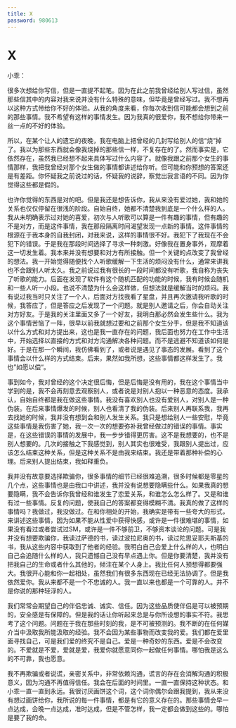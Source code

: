 ```yaml
---
title: X
password: 980613
---
```


# X

小乖：

很多次想给你写信，但是一直提不起笔。因为在此之前我曾经给别人写过信，虽然那些信其中的内容对我来说并没有什么特殊的意味，但毕竟是曾经写过。我不想再以这种方式带给你不好的体验。从我的角度来看，你每次收到信可能都会想到之前的那些事情。我不希望有这样的事情发生。因为我真的很爱你，我不想给你带来一丝一点的不好的体验。

所以，在某个让人的遗忘的夜晚，我在电脑上把曾经的几封写给别人的信“烧”掉了。我以为那些东西就会像我烧掉的那些信一样，不复存在的了。然而事实是，它依然存在，虽然我已经想不起来具体写过什么内容了。就像我跟之前那个女生的事情那样，我把我曾经对那个女生做的事情都讲述给你听。但可能和你预想的答案还是有差距。你怀疑我之前说过的话，怀疑我的说辞，察觉出我言语的不同。因为你觉得这些都是假的。

也许你觉得的东西是对的吧。但是我还是想告诉你，我从来没有爱过她，我和她的关系也仅仅停留在很浅的阶段。自始自终，她都不清楚我到底是一个什么样的人。我从未明确表示过对她的喜爱，初次与人听歌可以算是一件有趣的事情，但有趣的不是对方，而是这件事情，我在那段隔离时间渴望发现一点新的事情。这件事情的根源在于我本身的自我封闭，对我来说，这样的事情很不好。我犯下了我现在不会犯下的错误。于是我在那段时间选择了寻求一种刺激。好像我在置身事外，观摩着这一切发生着。我本来并没有想要和对方有所接触。但一个关键的点改变了我曾经的想法。我一开始觉得随便找个人听歌缓解一下生活的烦闷没有什么，通常来讲我也不会跟别人听太久。我之前说过我有很长的一段时间都没有听歌，我自称为丧失了听歌的能力。后面在发现了软件有这个随机匹配的功能的时候，我有时候会随机和一些人听一小段。也说不清楚为什么会这样做，但想法就是缓解当时的烦闷。我有说过我当时只关注了一个人，后面对方找我看了星盘，并且再次邀请我听歌的时候，我答应了，但是答应之后发现了一个问题。就是别人邀请之后，你会自动关注对方好友。于是我的关注里面又多了一个好友，我明白那必然会发生些什么。我为这个事情苦恼了一阵，很早以前我就想过要和之前那个女生分手，但是我不知道该以什么方式和对方提出来，这也是我一直存在的问题，我后面也努力在工作中生活中，开始选择以直接的方式和对方沟通解决各种问题。而不是逃避不知道该如何是好。于是在那一个瞬间，我仿佛看到了，或者说是遇见了事态的发展。看到了这个事情会以什么样的方式结束。后来，果然如我所想，这些事情都这样发生了。我也”如愿以偿“。

事到如今，我对曾经的这个决定很后悔，但是后悔是没有用的，我在这个事情当中学到的是，我不会再刻意去观察别人，或者说是对别人抱以一种恶意的态度。我承认，自始自终都是我在做这些事情。我没有喜欢别人也没有爱别人，对别人是一种伪装。在后来事情爆发的时候，别人也看清了我的伪装。后来别人再联系我，我再去找她的时候，我并没有想到会和别人发生关系。我只是想给别人一些安慰，毕竟这些事情是我伤害了她，我一次一次的想要弥补我曾经做过的错误的事情。事实是，在这些错误的事情的发展中，我一步步错得更厉害。这不是我想要的，也不是别人想要的。几次的接触之下我感觉到，别人其实也很难受，我跟别人提出过，应该怎么结束这种关系，但是这种关系不是由我来结束。我还是带着那种补偿的心理。后来别人提出结束，我如释重负。

我并没有故意要选择欺骗你，很多事情的细节已经很难追溯，很多时候都是零星的几个点，这些事情也是由我口中讲述，我并没有说想要隐瞒些什么。如果我真的想要隐瞒，我不会告诉你我曾经和谁发生了恋爱关系，和谁怎么怎么样了。又是和谁有过一些事情。反复的问题，使我自己的答案都变得模糊不清。我真的做了这样的事情吗？我做过，我没做过。在和你相处的开始，我确实是带有一些夸大的形式，来讲述这些事情，因为如果不能从性爱中获得快感，或许是一件很难堪的事情，如果没有看过或者尝试过SM，或许是一件不够前卫，不够资本谈论的问题。可是我并没有想要欺骗你，我读过萨德的书，读过波拉尼奥的书，读过陀思妥耶夫斯基的书，我从这些内容中获取到了他者的经验。我明白自己会爱上什么样的人，也明白自己会追随什么样的人，我只遗憾自己没有早点遇上你。但是你要清楚，我并没有把我自己的生命或者什么其他的，倾注在某个人身上。我比任何人预想得都要强大。我很开心能和你一起相处，虽然我们有很多东西现在已经无法协调了。但是我依然爱你。我从来都不是一个不忠诚的人。我一直以来也都是一个可靠的人。并不是你说的那种轻浮的人。

我们常常会期望自己的伴侣忠诚、诚实、信任。因为这些品质使伴侣是可以被预期的，安全感是有保障的。但是我的话让你听起来总是与你所设想的事实不符。我思考了这个问题。问题在于我在那些时刻的我，是不可被预测的。我不断的在任何媒介当中汲取我所能汲取的经验。我不会因为某些事物而改变我的爱。我们都在爱里面寻找自己，可是我们爱的终究不是自己。爱是一种奇妙的东西。爱是不会改变的。不爱就是不爱，爱就是爱，我爱你就愿意同你一起做任何事情。哪怕我是这么的不可靠，我也愿意。

我不再欺骗或者说谎，亲密关系中，非常依赖沟通，谎言的存在会消解沟通的积极意义，因为沟通不再值得信任。我会在后面的时间里。一直一直保持这种状态。和小乖一直一直到永远。我很讨厌画饼这个词，这个词你偶尔会跟我提到，我从来没有想过画饼给你，我所说的每一件事情，都是有它的意义存在的。那些事情会早一点达成，会晚一点达成，准时达成，但是不管怎样，我一定都会做到这些的。哪怕是要了我的命。
